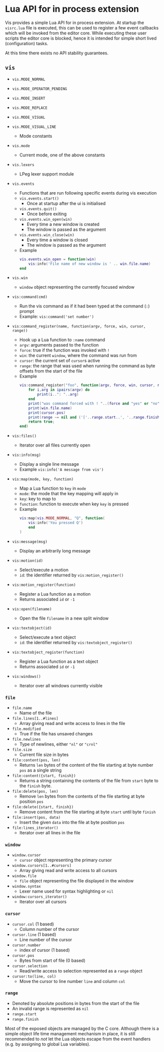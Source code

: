 Lua API for in process extension
================================

Vis provides a simple Lua API for in process extension. At startup the
`visrc.lua` file is executed, this can be used to register a few event
callbacks which will be invoked from the editor core. While executing
these user scripts the editor core is blocked, hence it is intended for
simple short lived (configuration) tasks.

At this time there exists no API stability guarantees.

## `vis`

- `vis.MODE_NORMAL`
- `vis.MODE_OPERATOR_PENDING`
- `vis.MODE_INSERT`
- `vis.MODE_REPLACE`
- `vis.MODE_VISUAL`
- `vis.MODE_VISUAL_LINE`
    - Mode constants
- `vis.mode`
    - Current mode, one of the above constants
- `vis.lexers`
    - LPeg lexer support module
- `vis.events`
    - Functions that are run following specific events during vis execution
    - `vis.events.start()`
        - Once at startup after the ui is initialised
    - `vis.events.quit()`
        - Once before exiting
    - `vis.events.win_open(win)`
        - Every time a new window is created
        - The window is passed as the argument
    - `vis.events.win_close(win)`
        - Every time a window is closed
        - The window is passed as the argument
    - Example
      ```lua
      vis.events.win_open = function(win)
          vis:info('File name of new window is ' .. win.file.name)
      end
      ```
- `vis.win`
    - `window` object representing the currently focused window
- `vis:command(cmd)`
    - Run the vis command as if it had been typed at the command (`:`) prompt
    - Example: `vis:command('set number')`
- `vis:command_register(name, function(argv, force, win, cursor, range))`
    - Hook up a Lua function to `:name` command
    - `argv`: arguments passed to the function
    - `force`: true if the function was invoked with `!`
    - `win`: the current `window`, where the command was run from
    - `cursor`: the current set of `cursor`s active
    - `range`: the range that was used when running the command as byte offsets 
      from the start of the file
    - Example
      ```lua
      vis:command_register("foo", function(argv, force, win, cursor, range)
          for i,arg in ipairs(argv) do
              print(i..": "..arg)
          end
          print("was command forced with ! "..(force and "yes" or "no"))
          print(win.file.name)
          print(cursor.pos)
          print(range ~= nil and ('['..range.start..', '..range.finish..']') or "invalid range")
          return true;
      end)
      ```
    
- `vis:files()`
    - Iterator over all files currently open
- `vis:info(msg)`
    - Display a single line message
    - Example `vis:info('A message from vis')`
- `vis:map(mode, key, function)`
    - Map a Lua function to `key` in `mode`
    - `mode`: the mode that the key mapping will apply in
    - `key`: key to map to
    - `function`: function to execute when key `key` is pressed
    - Example
      ```lua
      vis:map(vis.MODE_NORMAL, "Q", function(
          vis:info('You pressed Q')
          end
      )
      ```
- `vis:message(msg)`
    - Display an arbitrarily long message
- `vis:motion(id)`
    - Select/execute a motion
    - `id`: the identifier returned by `vis:motion_register()`
- `vis:motion_register(function)`
    - Register a Lua function as a motion
    - Returns associated `id` or `-1`
- `vis:open(filename)`
    - Open the file `filename` in a new split window
- `vis:textobject(id)`
    - Select/execute a text object
    - `id`: the identifier returned by `vis:textobject_register()`
- `vis:textobject_register(function)`
    - Register a Lua function as a text object
    - Returns associated `id` or `-1`
- `vis:windows()`
    - Iterator over all windows currently visible

### `file`
- `file.name`
    - Name of the file
- `file.lines[1..#lines]`
    - Array giving read and write access to lines in the file
- `file.modified`
	- True if the file has unsaved changes
- `file.newlines`
    - Type of newlines, either `"nl"` or `"crnl"`
- `file.size`
    - Current file size in bytes
- `file:content(pos, len)`
    - Returns `len` bytes of the content of the file starting at byte number 
      `pos` as a single string
- `file:content({start, finish})`
    - Returns a string containing the contents of the file from `start` byte to 
      the `finish` byte.
- `file:delete(pos, len)`
    - Remove `len` bytes from the contents of the file starting at byte position 
      `pos`
- `file:delete({start, finish})`
    - Remove content from the file starting at byte `start` until byte `finish`
- `file:insert(pos, data)`
    - Insert the given `data` into the file at byte position `pos`
- `file:lines_iterator()`
    - Iterator over all lines in the file

### `window`
- `window.cursor`
    - `cursor` object representing the primary cursor
- `window.cursors[1..#cursors]`
    - Array giving read and write access to all cursors
- `window.file`
    - `file` object representing the file displayed in the window
- `window.syntax`
    - Lexer name used for syntax highlighting or `nil`
- `window:cursors_iterator()`
    - Iterator over all cursors

### `cursor`
- `cursor.col` (1 based)
    - Column number of the cursor
- `cursor.line` (1 based)
    - Line number of the cursor
- `cursor.number`
    - index of cursor (1 based)
- `cursor.pos`
    - Bytes from start of file (0 based)
- `cursor.selection`
    - Read/write access to selection represented as a `range` object
- `cursor:to(line, col)`
    - Move the cursor to line number `line` and column `col`

### `range`
- Denoted by absolute positions in bytes from the start of the file
- An invalid range is represented as `nil`
- `range.start`
- `range.finish`

Most of the exposed objects are managed by the C core. Although there
is a simple object life time management mechanism in place, it is still
recommended to *not* let the Lua objects escape from the event handlers
(e.g. by assigning to global Lua variables).
